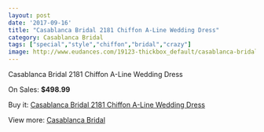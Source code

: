 ```yaml
---
layout: post
date: '2017-09-16'
title: "Casablanca Bridal 2181 Chiffon A-Line Wedding Dress"
category: Casablanca Bridal
tags: ["special","style","chiffon","bridal","crazy"]
image: http://www.eudances.com/19123-thickbox_default/casablanca-bridal-2181-chiffon-a-line-wedding-dress.jpg
---
```

Casablanca Bridal 2181 Chiffon A-Line Wedding Dress

On Sales: **$498.99**
<a href="https://www.eudances.com/en/casablanca-bridal/5691-casablanca-bridal-2181-chiffon-a-line-wedding-dress.html"><amp-img layout="responsive" width="600" height="600" src="//www.eudances.com/19123-thickbox_default/casablanca-bridal-2181-chiffon-a-line-wedding-dress.jpg" alt="Casablanca Bridal 2181 Chiffon A-Line Wedding Dress 0" /></a>
<a href="https://www.eudances.com/en/casablanca-bridal/5691-casablanca-bridal-2181-chiffon-a-line-wedding-dress.html"><amp-img layout="responsive" width="600" height="600" src="//www.eudances.com/19125-thickbox_default/casablanca-bridal-2181-chiffon-a-line-wedding-dress.jpg" alt="Casablanca Bridal 2181 Chiffon A-Line Wedding Dress 1" /></a>
<a href="https://www.eudances.com/en/casablanca-bridal/5691-casablanca-bridal-2181-chiffon-a-line-wedding-dress.html"><amp-img layout="responsive" width="600" height="600" src="//www.eudances.com/19124-thickbox_default/casablanca-bridal-2181-chiffon-a-line-wedding-dress.jpg" alt="Casablanca Bridal 2181 Chiffon A-Line Wedding Dress 2" /></a>

Buy it: [Casablanca Bridal 2181 Chiffon A-Line Wedding Dress](https://www.eudances.com/en/casablanca-bridal/5691-casablanca-bridal-2181-chiffon-a-line-wedding-dress.html "Casablanca Bridal 2181 Chiffon A-Line Wedding Dress")

View more: [Casablanca Bridal](https://www.eudances.com/en/4-casablanca-bridal "Casablanca Bridal")